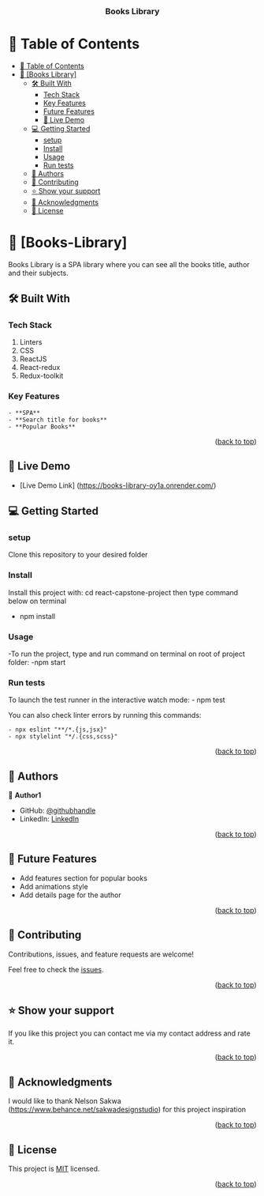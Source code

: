 <a name="readme-top"></a>

<div align="center">
  <br/>
  <h3><b>Books Library</b></h3>
</div>

# 📗 Table of Contents

- [📗 Table of Contents](#-table-of-contents)
- [📖 \[Books Library\] ](#-BooksLibrary-)
  - [🛠 Built With ](#-built-with-)
    - [Tech Stack ](#tech-stack-)
    - [Key Features ](#key-features-)
    - [Future Features ](#future-features-)
    - [🚀 Live Demo](#live-demo)
  - [💻 Getting Started ](#-getting-started-)
    - [setup](#setup)
    - [Install](#install)
    - [Usage](#usage)
    - [Run tests](#run-tests)
  - [👥 Authors ](#-authors-)
  - [🤝 Contributing ](#-contributing-)
  - [⭐️ Show your support ](#️-show-your-support-)
  - [🙏 Acknowledgments ](#-acknowledgments-)
  - [📝 License ](#-license-)



# 📖 [Books-Library] <a name="about-project"></a>

Books Library is a SPA library where you can see all the books title, author and their subjects.

## 🛠 Built With <a name="built-with"></a>

### Tech Stack <a name="tech-stack"></a>
1. Linters
2. CSS
3. ReactJS
4. React-redux
5. Redux-toolkit

### Key Features <a name="key-features"></a>
    - **SPA**
    - **Search title for books**
    - **Popular Books**
    
<p align="right">(<a href="#readme-top">back to top</a>)</p>

<!-- LIVE DEMO -->

## 🚀 Live Demo <a name="live-demo"></a>
- [Live Demo Link] (https://books-library-oy1a.onrender.com/)

## 💻 Getting Started <a name="getting-started"></a>

### setup
<p>Clone this repository to your desired folder</p>
<a href ="https://github.com/Lawmsangi/react-capstone-project.git"></a>

### Install

Install this project with: 
cd react-capstone-project then type command below on terminal
- npm install
  
### Usage

-To run the project, type and run command on terminal on root of project folder:
-npm start

### Run tests

To launch the test runner in the interactive watch mode:
    - npm test

You can also check linter errors by running this commands:

    - npx eslint "**/*.{js,jsx}"
    - npx stylelint "*/.{css,scss}"

<p align="right">(<a href="#readme-top">back to top</a>)</p>


## 👥 Authors <a name="authors"></a>

👤 **Author1**

- GitHub: [@githubhandle](https://github.com/Lawmsangi)
- LinkedIn: [LinkedIn](https://www.linkedin.com/in/lawmsangi-varte-baa429244/)

<p align="right">(<a href="#readme-top">back to top</a>)</p>

<!-- FUTURE FEATURES -->

 ## 🔭 Future Features <a name="future-features"></a>

- Add features section for popular books
- Add animations style
- Add details page for the author

<p align="right">(<a href="#readme-top">back to top</a>)</p> 

## 🤝 Contributing <a name="contributing"></a>

Contributions, issues, and feature requests are welcome!

Feel free to check the [issues](https://github.com/Lawmsangi/react-capstone-project/issues).

<p align="right">(<a href="#readme-top">back to top</a>)</p>



## ⭐️ Show your support <a name="support"></a>

If you like this project you can contact me via my contact address and rate it.

<p align="right">(<a href="#readme-top">back to top</a>)</p>


## 🙏 Acknowledgments <a name="acknowledgements"></a>

I would like to thank Nelson Sakwa (https://www.behance.net/sakwadesignstudio) for this project inspiration

<p align="right">(<a href="#readme-top">back to top</a>)</p>


## 📝 License <a name="license"></a>

This project is [MIT](./LICENSE) licensed.

<p align="right">(<a href="#readme-top">back to top</a>)</p>

